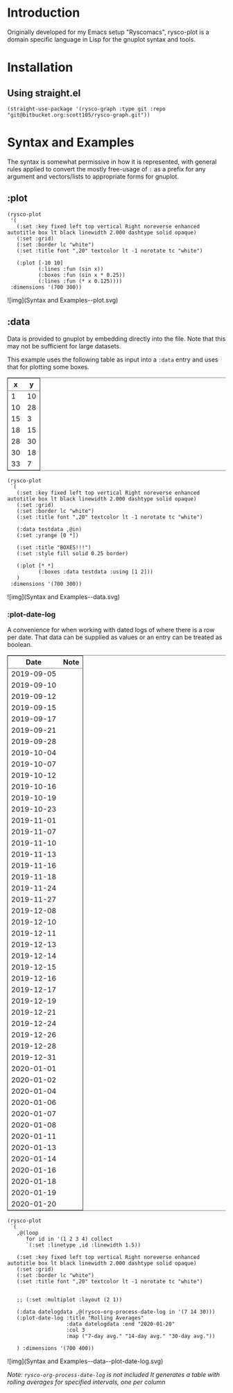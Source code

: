 

# Introduction

Originally developed for my Emacs setup "Ryscomacs", rysco-plot is a domain specific language in Lisp for the gnuplot syntax and tools.


# Installation


## Using straight.el

    (straight-use-package '(rysco-graph :type git :repo "git@bitbucket.org:scott105/rysco-graph.git"))


# Syntax and Examples

The syntax is somewhat permissive in how it is represented, with general rules applied to convert the mostly free-usage of `:` as a prefix for any argument and vectors/lists to appropriate forms for gnuplot.


## :plot

    (rysco-plot
     '(
       (:set :key fixed left top vertical Right noreverse enhanced autotitle box lt black linewidth 2.000 dashtype solid opaque)
       (:set :grid)
       (:set :border lc "white")
       (:set :title font ",20" textcolor lt -1 norotate tc "white")
    
       (:plot [-10 10]
              (:lines :fun (sin x))
              (:boxes :fun (sin x * 0.25))
              (:lines :fun (* x 0.125))))
     :dimensions '(700 300))

![img](Syntax and Examples--plot.svg)


## :data

Data is provided to gnuplot by embedding directly into the file. Note that this may not be sufficient for large datasets.

This example uses the following table as input into a `:data` entry and uses that for plotting some boxes.

<table id="orgf407d3e" border="2" cellspacing="0" cellpadding="6" rules="groups" frame="hsides">


<colgroup>
<col  class="org-right" />

<col  class="org-right" />
</colgroup>
<thead>
<tr>
<th scope="col" class="org-right">x</th>
<th scope="col" class="org-right">y</th>
</tr>
</thead>

<tbody>
<tr>
<td class="org-right">1</td>
<td class="org-right">10</td>
</tr>


<tr>
<td class="org-right">10</td>
<td class="org-right">28</td>
</tr>


<tr>
<td class="org-right">15</td>
<td class="org-right">3</td>
</tr>


<tr>
<td class="org-right">18</td>
<td class="org-right">15</td>
</tr>


<tr>
<td class="org-right">28</td>
<td class="org-right">30</td>
</tr>


<tr>
<td class="org-right">30</td>
<td class="org-right">18</td>
</tr>


<tr>
<td class="org-right">33</td>
<td class="org-right">7</td>
</tr>
</tbody>
</table>

    (rysco-plot
     `(
       (:set :key fixed left top vertical Right noreverse enhanced autotitle box lt black linewidth 2.000 dashtype solid opaque)
       (:set :grid)
       (:set :border lc "white")
       (:set :title font ",20" textcolor lt -1 norotate tc "white")
    
       (:data testdata ,@in)
       (:set :yrange [0 *])
    
       (:set :title "BOXES!!!")
       (:set :style fill solid 0.25 border)
    
       (:plot [* *]
              (:boxes :data testdata :using [1 2]))
       )
     :dimensions '(700 300))

![img](Syntax and Examples--data.svg)


### :plot-date-log

A convenience for when working with dated logs of where there is a row per date.
That data can be supplied as values or an entry can be treated as boolean.

<table id="orgc12e1a9" border="2" cellspacing="0" cellpadding="6" rules="groups" frame="hsides">


<colgroup>
<col  class="org-right" />

<col  class="org-left" />
</colgroup>
<thead>
<tr>
<th scope="col" class="org-right">Date</th>
<th scope="col" class="org-left">Note</th>
</tr>
</thead>

<tbody>
<tr>
<td class="org-right">2019-09-05</td>
<td class="org-left">&#xa0;</td>
</tr>


<tr>
<td class="org-right">2019-09-10</td>
<td class="org-left">&#xa0;</td>
</tr>


<tr>
<td class="org-right">2019-09-12</td>
<td class="org-left">&#xa0;</td>
</tr>


<tr>
<td class="org-right">2019-09-15</td>
<td class="org-left">&#xa0;</td>
</tr>


<tr>
<td class="org-right">2019-09-17</td>
<td class="org-left">&#xa0;</td>
</tr>


<tr>
<td class="org-right">2019-09-21</td>
<td class="org-left">&#xa0;</td>
</tr>


<tr>
<td class="org-right">2019-09-28</td>
<td class="org-left">&#xa0;</td>
</tr>


<tr>
<td class="org-right">2019-10-04</td>
<td class="org-left">&#xa0;</td>
</tr>


<tr>
<td class="org-right">2019-10-07</td>
<td class="org-left">&#xa0;</td>
</tr>


<tr>
<td class="org-right">2019-10-12</td>
<td class="org-left">&#xa0;</td>
</tr>


<tr>
<td class="org-right">2019-10-16</td>
<td class="org-left">&#xa0;</td>
</tr>


<tr>
<td class="org-right">2019-10-19</td>
<td class="org-left">&#xa0;</td>
</tr>


<tr>
<td class="org-right">2019-10-23</td>
<td class="org-left">&#xa0;</td>
</tr>


<tr>
<td class="org-right">2019-11-01</td>
<td class="org-left">&#xa0;</td>
</tr>


<tr>
<td class="org-right">2019-11-07</td>
<td class="org-left">&#xa0;</td>
</tr>


<tr>
<td class="org-right">2019-11-10</td>
<td class="org-left">&#xa0;</td>
</tr>


<tr>
<td class="org-right">2019-11-13</td>
<td class="org-left">&#xa0;</td>
</tr>


<tr>
<td class="org-right">2019-11-16</td>
<td class="org-left">&#xa0;</td>
</tr>


<tr>
<td class="org-right">2019-11-18</td>
<td class="org-left">&#xa0;</td>
</tr>


<tr>
<td class="org-right">2019-11-24</td>
<td class="org-left">&#xa0;</td>
</tr>


<tr>
<td class="org-right">2019-11-27</td>
<td class="org-left">&#xa0;</td>
</tr>


<tr>
<td class="org-right">2019-12-08</td>
<td class="org-left">&#xa0;</td>
</tr>


<tr>
<td class="org-right">2019-12-10</td>
<td class="org-left">&#xa0;</td>
</tr>


<tr>
<td class="org-right">2019-12-11</td>
<td class="org-left">&#xa0;</td>
</tr>


<tr>
<td class="org-right">2019-12-13</td>
<td class="org-left">&#xa0;</td>
</tr>


<tr>
<td class="org-right">2019-12-14</td>
<td class="org-left">&#xa0;</td>
</tr>


<tr>
<td class="org-right">2019-12-15</td>
<td class="org-left">&#xa0;</td>
</tr>


<tr>
<td class="org-right">2019-12-16</td>
<td class="org-left">&#xa0;</td>
</tr>


<tr>
<td class="org-right">2019-12-17</td>
<td class="org-left">&#xa0;</td>
</tr>


<tr>
<td class="org-right">2019-12-19</td>
<td class="org-left">&#xa0;</td>
</tr>


<tr>
<td class="org-right">2019-12-21</td>
<td class="org-left">&#xa0;</td>
</tr>


<tr>
<td class="org-right">2019-12-24</td>
<td class="org-left">&#xa0;</td>
</tr>


<tr>
<td class="org-right">2019-12-26</td>
<td class="org-left">&#xa0;</td>
</tr>


<tr>
<td class="org-right">2019-12-28</td>
<td class="org-left">&#xa0;</td>
</tr>


<tr>
<td class="org-right">2019-12-31</td>
<td class="org-left">&#xa0;</td>
</tr>


<tr>
<td class="org-right">2020-01-01</td>
<td class="org-left">&#xa0;</td>
</tr>


<tr>
<td class="org-right">2020-01-02</td>
<td class="org-left">&#xa0;</td>
</tr>


<tr>
<td class="org-right">2020-01-04</td>
<td class="org-left">&#xa0;</td>
</tr>


<tr>
<td class="org-right">2020-01-06</td>
<td class="org-left">&#xa0;</td>
</tr>


<tr>
<td class="org-right">2020-01-07</td>
<td class="org-left">&#xa0;</td>
</tr>


<tr>
<td class="org-right">2020-01-08</td>
<td class="org-left">&#xa0;</td>
</tr>


<tr>
<td class="org-right">2020-01-11</td>
<td class="org-left">&#xa0;</td>
</tr>


<tr>
<td class="org-right">2020-01-13</td>
<td class="org-left">&#xa0;</td>
</tr>


<tr>
<td class="org-right">2020-01-14</td>
<td class="org-left">&#xa0;</td>
</tr>


<tr>
<td class="org-right">2020-01-16</td>
<td class="org-left">&#xa0;</td>
</tr>


<tr>
<td class="org-right">2020-01-18</td>
<td class="org-left">&#xa0;</td>
</tr>


<tr>
<td class="org-right">2020-01-19</td>
<td class="org-left">&#xa0;</td>
</tr>


<tr>
<td class="org-right">2020-01-20</td>
<td class="org-left">&#xa0;</td>
</tr>
</tbody>
</table>

    (rysco-plot
     `(
       ,@(loop
          for id in '(1 2 3 4) collect
          `(:set :linetype ,id :linewidth 1.5))
    
       (:set :key fixed left top vertical Right noreverse enhanced autotitle box lt black linewidth 2.000 dashtype solid opaque)
       (:set :grid)
       (:set :border lc "white")
       (:set :title font ",20" textcolor lt -1 norotate tc "white")
    
    
       ;; (:set :multiplot :layout (2 1))
    
       (:data datelogdata ,@(rysco-org-process-date-log in '(7 14 30)))
       (:plot-date-log :title "Rolling Averages"
                       :data datelogdata :end "2020-01-20"
                       :col 3
                       :map ("7-day avg." "14-day avg." "30-day avg."))
    
       ) :dimensions '(700 400))

![img](Syntax and Examples--data--plot-date-log.svg)

*Note: `rysco-org-process-date-log` is not included*
*It generates a table with rolling averages for specified intervals, one per column*

